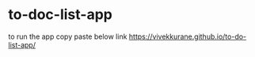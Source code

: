 # to-doc-list-app
to run the app copy paste below link
https://vivekkurane.github.io/to-do-list-app/
